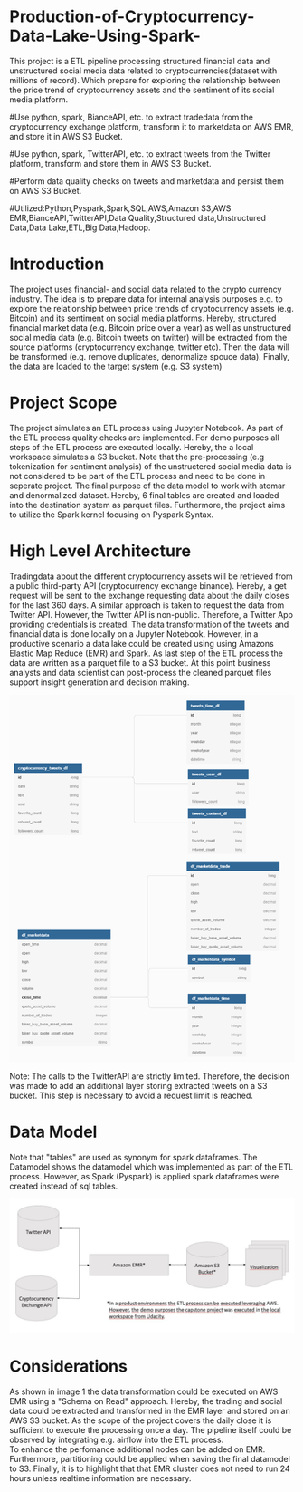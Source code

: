 # Production-of-Cryptocurrency-Data-Lake-Using-Spark-
This project is a ETL pipeline processing structured financial data and unstructured social media data related to cryptocurrencies(dataset with millions of record). Which prepare for exploring the relationship between the price trend of cryptocurrency assets and the sentiment of its social media platform.

#Use python, spark, BianceAPI, etc. to extract tradedata from the cryptocurrency exchange platform, transform it to marketdata on AWS EMR, and store it in AWS S3 Bucket. 

#Use python, spark, TwitterAPI, etc. to extract tweets from the Twitter platform, transform and store them in AWS S3 Bucket. 

#Perform data quality checks on tweets and marketdata and persist them on AWS S3 Bucket. 

#Utilized:Python,Pyspark,Spark,SQL,AWS,Amazon S3,AWS EMR,BianceAPI,TwitterAPI,Data Quality,Structured data,Unstructured Data,Data Lake,ETL,Big Data,Hadoop.
# Introduction

The project uses financial- and social data related to the crypto currency industry. The idea is to prepare data for internal analysis purposes  e.g. to explore the relationship between price trends of cryptocurrency assets (e.g. Bitcoin) and its sentiment on social media platforms. 
Hereby, structured financial market data (e.g. Bitcoin price over a year) as well as unstructured social media data (e.g. Bitcoin tweets on twitter) will be extracted from the source platforms (cryptocurrency exchange, twitter etc). Then the data will be transformed (e.g. remove duplicates, denormalize spouce data). Finally, the data are loaded to the target system (e.g. S3 system)

# Project Scope

The project simulates an ETL process using Jupyter Notebook. As part of the ETL process quality checks are implemented. For demo purposes all steps of the ETL process are executed locally. Hereby, the a local workspace simulates a S3 bucket. Note that the pre-processing (e.g tokenization for sentiment analysis) of the unstructered social media data is not considered to be part of the ETL process and need to be done in seperate project.
The final purpose of the data model to work with atomar and denormalized dataset. Hereby, 6 final tables are created and loaded into the destination system as parquet files. Furthermore, the project aims to utilize the Spark kernel focusing on Pyspark Syntax. 

# High Level Architecture

Tradingdata about the different cryptocurrency assets will be retrieved from a public third-party API (cryptocurrency exchange binance). Hereby, a get request will be sent to the exchange requesting data about the daily closes for the last 360 days. A similar approach is taken to request the data from Twitter API. However, the Twitter API is non-public. Therefore, a Twitter App providing credentials is created. 
The data transformation of the tweets and financial data is done locally on a Jupyter Notebook. However, in a productive scenario a data lake could be created using using Amazons Elastic Map Reduce (EMR) and Spark.
As last step of the ETL process the data are written as a parquet file to a S3 bucket. At this point business analysts and data scientist can post-process the cleaned parquet files support insight generation and decision making.

![alt text](https://raw.githubusercontent.com/MatthiasReichel/Cryptocurrency-Datalake-Spark/master/images/Datamodel.png)

Note: The calls to the TwitterAPI are strictly limited. Therefore, the decision was made to add an additional layer storing extracted tweets on a S3 bucket. This step is necessary to avoid a request limit is reached.

# Data Model

Note that "tables" are used as synonym for spark dataframes. The Datamodel shows the datamodel which was implemented as part of the ETL process. However, as Spark (Pyspark) is applied spark dataframes were created instead of sql tables.  

![alt text](https://raw.githubusercontent.com/MatthiasReichel/Cryptocurrency-Datalake-Spark/master/images/High-Level-Architecture.png)

# Considerations

As shown in image 1 the data transformation could be executed on AWS EMR using a "Schema on Read" approach. Hereby, the trading and social data could be extracted and transformed in the EMR layer and stored on an AWS S3 bucket. As the scope of the project covers the daily close it is sufficient to execute the processing once a day. The pipeline itself could be observed by integrating e.g. airflow into the ETL process.  
To enhance the perfomance additional nodes can be added on EMR. Furthermore, partitioning could be applied when saving the final datamodel to S3. Finally, it is to highlight that that EMR cluster does not need to run 24 hours unless realtime information are necessary. 
